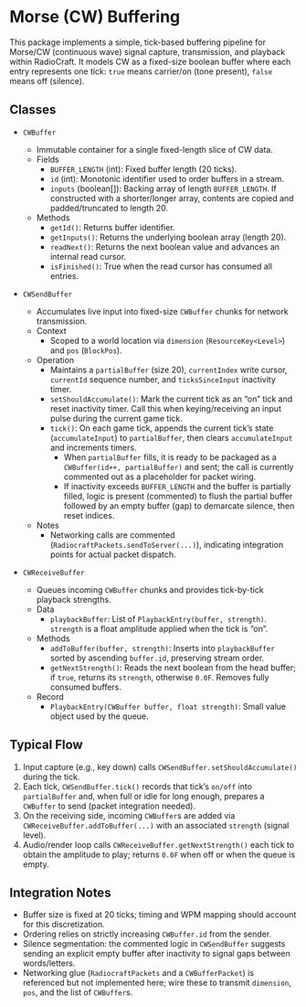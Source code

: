 # Morse (CW) Buffering

This package implements a simple, tick-based buffering pipeline for Morse/CW (continuous wave) signal capture, transmission, and playback within RadioCraft. It models CW as a fixed-size boolean buffer where each entry represents one tick: `true` means carrier/on (tone present), `false` means off (silence).

## Classes

- `CWBuffer`
  - Immutable container for a single fixed-length slice of CW data.
  - Fields
    - `BUFFER_LENGTH` (int): Fixed buffer length (20 ticks).
    - `id` (int): Monotonic identifier used to order buffers in a stream.
    - `inputs` (boolean[]): Backing array of length `BUFFER_LENGTH`. If constructed with a shorter/longer array, contents are copied and padded/truncated to length 20.
  - Methods
    - `getId()`: Returns buffer identifier.
    - `getInputs()`: Returns the underlying boolean array (length 20).
    - `readNext()`: Returns the next boolean value and advances an internal read cursor.
    - `isFinished()`: True when the read cursor has consumed all entries.

- `CWSendBuffer`
  - Accumulates live input into fixed-size `CWBuffer` chunks for network transmission.
  - Context
    - Scoped to a world location via `dimension` (`ResourceKey<Level>`) and `pos` (`BlockPos`).
  - Operation
    - Maintains a `partialBuffer` (size 20), `currentIndex` write cursor, `currentId` sequence number, and `ticksSinceInput` inactivity timer.
    - `setShouldAccumulate()`: Mark the current tick as an “on” tick and reset inactivity timer. Call this when keying/receiving an input pulse during the current game tick.
    - `tick()`: On each game tick, appends the current tick’s state (`accumulateInput`) to `partialBuffer`, then clears `accumulateInput` and increments timers.
      - When `partialBuffer` fills, it is ready to be packaged as a `CWBuffer(id++, partialBuffer)` and sent; the call is currently commented out as a placeholder for packet wiring.
      - If inactivity exceeds `BUFFER_LENGTH` and the buffer is partially filled, logic is present (commented) to flush the partial buffer followed by an empty buffer (gap) to demarcate silence, then reset indices.
  - Notes
    - Networking calls are commented (`RadiocraftPackets.sendToServer(...)`), indicating integration points for actual packet dispatch.

- `CWReceiveBuffer`
  - Queues incoming `CWBuffer` chunks and provides tick-by-tick playback strengths.
  - Data
    - `playbackBuffer`: List of `PlaybackEntry(buffer, strength)`. `strength` is a float amplitude applied when the tick is “on”.
  - Methods
    - `addToBuffer(buffer, strength)`: Inserts into `playbackBuffer` sorted by ascending `buffer.id`, preserving stream order.
    - `getNextStrength()`: Reads the next boolean from the head buffer; if `true`, returns its `strength`, otherwise `0.0F`. Removes fully consumed buffers.
  - Record
    - `PlaybackEntry(CWBuffer buffer, float strength)`: Small value object used by the queue.

## Typical Flow

1. Input capture (e.g., key down) calls `CWSendBuffer.setShouldAccumulate()` during the tick.
2. Each tick, `CWSendBuffer.tick()` records that tick’s `on/off` into `partialBuffer` and, when full or idle for long enough, prepares a `CWBuffer` to send (packet integration needed).
3. On the receiving side, incoming `CWBuffer`s are added via `CWReceiveBuffer.addToBuffer(...)` with an associated `strength` (signal level).
4. Audio/render loop calls `CWReceiveBuffer.getNextStrength()` each tick to obtain the amplitude to play; returns `0.0F` when off or when the queue is empty.

## Integration Notes

- Buffer size is fixed at 20 ticks; timing and WPM mapping should account for this discretization.
- Ordering relies on strictly increasing `CWBuffer.id` from the sender.
- Silence segmentation: the commented logic in `CWSendBuffer` suggests sending an explicit empty buffer after inactivity to signal gaps between words/letters.
- Networking glue (`RadiocraftPackets` and a `CWBufferPacket`) is referenced but not implemented here; wire these to transmit `dimension`, `pos`, and the list of `CWBuffer`s.

